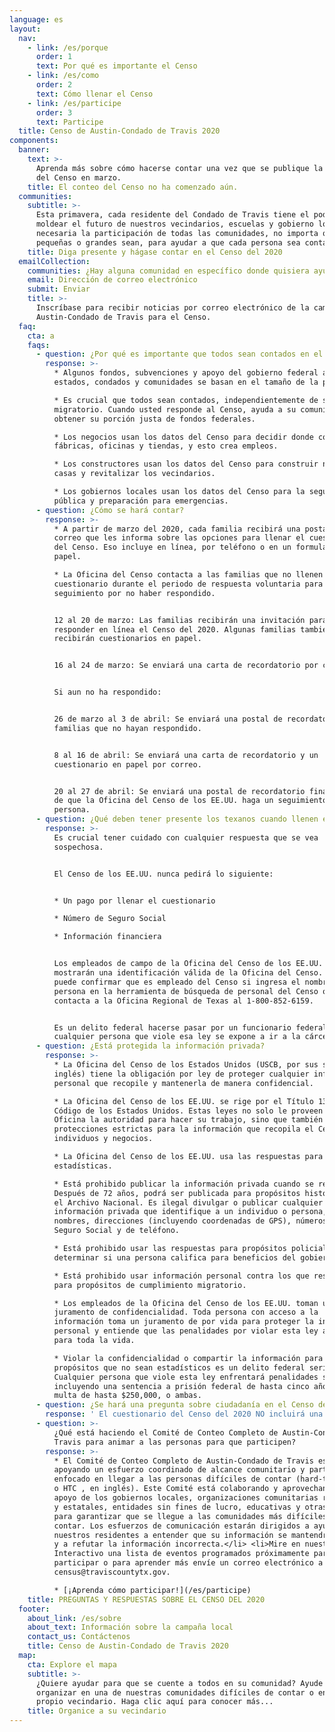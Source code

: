 ```yaml
---
language: es
layout:
  nav:
    - link: /es/porque
      order: 1
      text: Por qué es importante el Censo
    - link: /es/como
      order: 2
      text: Cómo llenar el Censo
    - link: /es/participe
      order: 3
      text: Participe
  title: Censo de Austin-Condado de Travis 2020
components:
  banner:
    text: >-
      Aprenda más sobre cómo hacerse contar una vez que se publique la solicitud
      del Censo en marzo.
    title: El conteo del Censo no ha comenzado aún.
  communities:
    subtitle: >-
      Esta primavera, cada residente del Condado de Travis tiene el poder de
      moldear el futuro de nuestros vecindarios, escuelas y gobierno local. Será
      necesaria la participación de todas las comunidades, no importa que tan
      pequeñas o grandes sean, para ayudar a que cada persona sea contada.
    title: Diga presente y hágase contar en el Censo del 2020
  emailCollection:
    communities: ¿Hay alguna comunidad en específico donde quisiera ayudar?
    email: Dirección de correo electrónico
    submit: Enviar
    title: >-
      Inscríbase para recibir noticias por correo electrónico de la campaña de
      Austin-Condado de Travis para el Censo.
  faq:
    cta: a
    faqs:
      - question: ¿Por qué es importante que todos sean contados en el Censo?
        response: >-
          * Algunos fondos, subvenciones y apoyo del gobierno federal a los
          estados, condados y comunidades se basan en el tamaño de la población.

          * Es crucial que todos sean contados, independientemente de su estado
          migratorio. Cuando usted responde al Censo, ayuda a su comunidad a
          obtener su porción justa de fondos federales.

          * Los negocios usan los datos del Censo para decidir donde construir
          fábricas, oficinas y tiendas, y esto crea empleos.

          * Los constructores usan los datos del Censo para construir nuevas
          casas y revitalizar los vecindarios.

          * Los gobiernos locales usan los datos del Censo para la seguridad
          pública y preparación para emergencias.
      - question: ¿Cómo se hará contar?
        response: >-
          * A partir de marzo del 2020, cada familia recibirá una postal en el
          correo que les informa sobre las opciones para llenar el cuestionario
          del Censo. Eso incluye en línea, por teléfono o en un formulario en
          papel.

          * La Oficina del Censo contacta a las familias que no llenen el
          cuestionario durante el periodo de respuesta voluntaria para
          seguimiento por no haber respondido. 


          12 al 20 de marzo: Las familias recibirán una invitación para
          responder en línea el Censo del 2020. Algunas familias también
          recibirán cuestionarios en papel.


          16 al 24 de marzo: Se enviará una carta de recordatorio por correo.


          Si aun no ha respondido:


          26 de marzo al 3 de abril: Se enviará una postal de recordatorio a las
          familias que no hayan respondido.


          8 al 16 de abril: Se enviará una carta de recordatorio y un
          cuestionario en papel por correo.


          20 al 27 de abril: Se enviará una postal de recordatorio final antes
          de que la Oficina del Censo de los EE.UU. haga un seguimiento en
          persona.
      - question: ¿Qué deben tener presente los texanos cuando llenen el Censo?
        response: >-
          Es crucial tener cuidado con cualquier respuesta que se vea
          sospechosa.


          El Censo de los EE.UU. nunca pedirá lo siguiente:


          * Un pago por llenar el cuestionario

          * Número de Seguro Social

          * Información financiera


          Los empleados de campo de la Oficina del Censo de los EE.UU. siempre
          mostrarán una identificación válida de la Oficina del Censo. Usted
          puede confirmar que es empleado del Censo si ingresa el nombre de la
          persona en la herramienta de búsqueda de personal del Censo o si
          contacta a la Oficina Regional de Texas al 1-800-852-6159.


          Es un delito federal hacerse pasar por un funcionario federal, y
          cualquier persona que viole esa ley se expone a ir a la cárcel.
      - question: ¿Está protegida la información privada?
        response: >-
          * La Oficina del Censo de los Estados Unidos (USCB, por sus siglas en
          inglés) tiene la obligación por ley de proteger cualquier información
          personal que recopile y mantenerla de manera confidencial.

          * La Oficina del Censo de los EE.UU. se rige por el Título 13 del
          Código de los Estados Unidos. Estas leyes no solo le proveen a la
          Oficina la autoridad para hacer su trabajo, sino que también estipula
          protecciones estrictas para la información que recopila el Censo de
          individuos y negocios.

          * La Oficina del Censo de los EE.UU. usa las respuestas para producir
          estadísticas.

          * Está prohibido publicar la información privada cuando se recopila.
          Después de 72 años, podrá ser publicada para propósitos históricos por
          el Archivo Nacional. Es ilegal divulgar o publicar cualquier
          información privada que identifique a un individuo o persona, como
          nombres, direcciones (incluyendo coordenadas de GPS), números de
          Seguro Social y de teléfono.

          * Está prohibido usar las respuestas para propósitos policiales o para
          determinar si una persona califica para beneficios del gobierno.

          * Está prohibido usar información personal contra los que responden
          para propósitos de cumplimiento migratorio.

          * Los empleados de la Oficina del Censo de los EE.UU. toman un
          juramento de confidencialidad. Toda persona con acceso a la
          información toma un juramento de por vida para proteger la información
          personal y entiende que las penalidades por violar esta ley aplican
          para toda la vida.

          * Violar la confidencialidad o compartir la información para
          propósitos que no sean estadísticos es un delito federal serio.
          Cualquier persona que viole esta ley enfrentará penalidades severas,
          incluyendo una sentencia a prisión federal de hasta cinco años, una
          multa de hasta $250,000, o ambas.
      - question: ¿Se hará una pregunta sobre ciudadanía en el Censo del 2020?
        response: ' El cuestionario del Censo del 2020 NO incluirá una pregunta sobre el estado migratorio de los individuos. Toda persona, independientemente de su estado migratorio, tiene ciertos derechos básicos. A las personas que les preocupe abrir su puerta, hay otras maneras de participar. Puede participar desde la comodidad de su casa por Internet y por teléfono, o puede ir a un centro de asistencia administrado por la comunidad. Por favor complete su cuestionario del Censo. Un cuestionario incompleto puede aumentar las probabilidades de que la Oficina del Censo de los EE.UU. le haga seguimiento por no responder. Las familias recibirán una invitación para responder en línea al Censo del 2020 a partir del 12 de marzo del 2020. Su participación es vital y su información está protegida. '
      - question: >-
          ¿Qué está haciendo el Comité de Conteo Completo de Austin-Condado de
          Travis para animar a las personas para que participen?
        response: >-
          * El Comité de Conteo Completo de Austin-Condado de Travis está
          apoyando un esfuerzo coordinado de alcance comunitario y participación
          enfocado en llegar a las personas difíciles de contar (hard-to-count,
          o HTC , en inglés). Este Comité está colaborando y aprovechando el
          apoyo de los gobiernos locales, organizaciones comunitarias regionales
          y estatales, entidades sin fines de lucro, educativas y otras agencias
          para garantizar que se llegue a las comunidades más difíciles de
          contar. Los esfuerzos de comunicación estarán dirigidos a ayudar a
          nuestros residentes a entender que su información se mantendrá privada
          y a refutar la información incorrecta.</li> <li>Mire en nuestro Mapa
          Interactivo una lista de eventos programados próximamente para
          participar o para aprender más envíe un correo electrónico a
          census@traviscountytx.gov.

          * [¡Aprenda cómo participar!](/es/participe)
    title: PREGUNTAS Y RESPUESTAS SOBRE EL CENSO DEL 2020
  footer:
    about_link: /es/sobre
    about_text: Información sobre la campaña local
    contact_us: Contáctenos
    title: Censo de Austin-Condado de Travis 2020
  map:
    cta: Explore el mapa
    subtitle: >-
      ¿Quiere ayudar para que se cuente a todos en su comunidad? Ayude a
      organizar en una de nuestras comunidades difíciles de contar o en su
      propio vecindario. Haga clic aquí para conocer más...
    title: Organice a su vecindario
---
```


